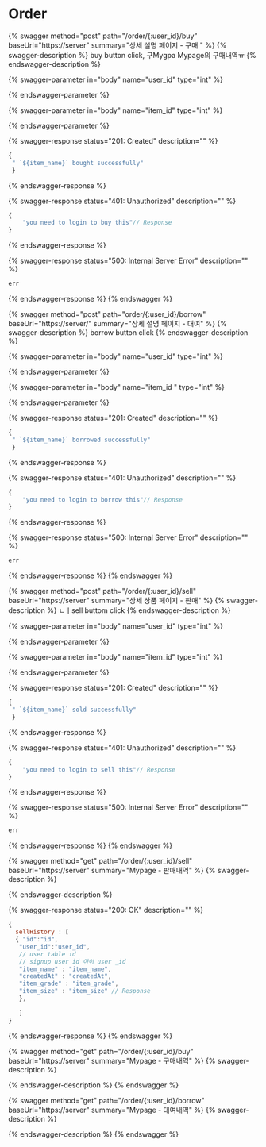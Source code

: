 # Order

{% swagger method="post" path="/order/{:user_id}/buy" baseUrl="https://server" summary="상세 설명 페이지 - 구매 " %}
{% swagger-description %}
buy button click, 구Mygpa      Mypage의 구매내역ㅠ
{% endswagger-description %}

{% swagger-parameter in="body" name="user_id" type="int" %}

{% endswagger-parameter %}

{% swagger-parameter in="body" name="item_id" type="int" %}

{% endswagger-parameter %}

{% swagger-response status="201: Created" description="" %}
```javascript
{
 " `${item_name}` bought successfully" 
 }
```
{% endswagger-response %}

{% swagger-response status="401: Unauthorized" description="" %}
```javascript
{
    "you need to login to buy this"// Response
}
```
{% endswagger-response %}

{% swagger-response status="500: Internal Server Error" description="" %}
```javascript
err
```
{% endswagger-response %}
{% endswagger %}

{% swagger method="post" path="order/{:user_id}/borrow" baseUrl="https://server/" summary="상세 설명 페이지 - 대여" %}
{% swagger-description %}
borrow button click 
{% endswagger-description %}

{% swagger-parameter in="body" name="user_id" type="int" %}

{% endswagger-parameter %}

{% swagger-parameter in="body" name="item_id " type="int" %}

{% endswagger-parameter %}

{% swagger-response status="201: Created" description="" %}
```javascript
{
 " `${item_name}` borrowed successfully" 
 }
```
{% endswagger-response %}

{% swagger-response status="401: Unauthorized" description="" %}
```javascript
{
    "you need to login to borrow this"// Response
}
```
{% endswagger-response %}

{% swagger-response status="500: Internal Server Error" description="" %}
```javascript
err
```
{% endswagger-response %}
{% endswagger %}

{% swagger method="post" path="/order/{:user_id}/sell" baseUrl="https://server" summary="상세 상품 페이지 - 판매" %}
{% swagger-description %}
ㄴㅣsell buttom click
{% endswagger-description %}

{% swagger-parameter in="body" name="user_id" type="int" %}

{% endswagger-parameter %}

{% swagger-parameter in="body" name="item_id" type="int" %}

{% endswagger-parameter %}

{% swagger-response status="201: Created" description="" %}
```javascript
{
 " `${item_name}` sold successfully" 
 }
```
{% endswagger-response %}

{% swagger-response status="401: Unauthorized" description="" %}
```javascript
{
    "you need to login to sell this"// Response
}
```
{% endswagger-response %}

{% swagger-response status="500: Internal Server Error" description="" %}
```javascript
err
```
{% endswagger-response %}
{% endswagger %}

{% swagger method="get" path="/order/{:user_id}/sell" baseUrl="https://server" summary="Mypage - 판매내역" %}
{% swagger-description %}

{% endswagger-description %}

{% swagger-response status="200: OK" description="" %}
```javascript
{
  sellHistory : [
  { "id":"id", 
   "user_id":"user_id",
   // user table id
   // signup user id 아이 user _id  
   "item_name" : "item_name",
   "createdAt" : "createdAt",
   "item_grade" : "item_grade", 
   "item_size" : "item_size" // Response
   }, 
   
   ]
}
```
{% endswagger-response %}
{% endswagger %}

{% swagger method="get" path="/order/{:user_id}/buy" baseUrl="https://server" summary="Mypage - 구매내역" %}
{% swagger-description %}

{% endswagger-description %}
{% endswagger %}

{% swagger method="get" path="/order/{:user_id}/borrow" baseUrl="https://server" summary="Mypage - 대여내역" %}
{% swagger-description %}

{% endswagger-description %}
{% endswagger %}

